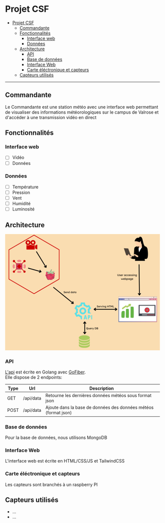 # Projet CSF

- [Projet CSF](#projet-csf)
  - [Commandante](#commandante)
  - [Fonctionnalités](#fonctionnalités)
    - [Interface web](#interface-web)
    - [Données](#données)
  - [Architecture](#architecture)
    - [API](#api)
    - [Base de données](#base-de-données)
    - [Interface Web](#interface-web-1)
    - [Carte éléctronique et capteurs](#carte-éléctronique-et-capteurs)
  - [Capteurs utilisés](#capteurs-utilisés)

___

## Commandante 

Le Commandante est une station météo avec une interface web permettant de visualiser des informations météorologiques sur le campus de Valrose et d'accéder à une transmission vidéo en direct

## Fonctionnalités 

### Interface web

- [ ] Vidéo
- [ ] Données

### Données
- [ ] Température
- [ ] Pression
- [ ] Vent
- [ ] Humidité
- [ ] Luminosité
  
## Architecture

![API](assets/images/API.png)

### API

[L'api](https://github.com/CorentinGS/csf-api/tree/main) est écrite en Golang avec [GoFiber](https://github.com/gofiber/fiber).<br>
Elle dispose de 2 endpoints:

| Type | Url       | Description                                                     |
| ---- | --------- | --------------------------------------------------------------- |
| GET  | /api/data | Retourne les dernières données météos sous format json          |
| POST | /api/data | Ajoute dans la base de données des données météos (format json) |

### Base de données

Pour la base de données, nous utilisons MongoDB 

### Interface Web 

L'interface web est écrite en HTML/CSS/JS et TailwindCSS 

### Carte éléctronique et capteurs

Les capteurs sont branchés à un raspberry PI 

## Capteurs utilisés

- ... 
- ...

